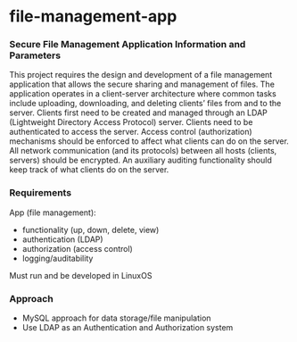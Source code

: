 # file-management-app

### Secure File Management Application Information and Parameters

This project requires the design and development of a file management 
application that allows the secure sharing and management of files. 
The application operates in a client-server architecture where common tasks
include uploading, downloading, and deleting clients’ files from and to the
server. Clients first need to be created and managed through an LDAP
(Lightweight Directory Access Protocol) server. Clients need to be authenticated
to access the server. Access control (authorization) mechanisms should be
enforced to affect what clients can do on the server. All network communication
(and its protocols) between all hosts (clients, servers) should be encrypted.
An auxiliary auditing functionality should keep track of what clients do on the
server.

### Requirements
App (file management):
- functionality (up, down, delete, view)
- authentication (LDAP)	
- authorization (access control)
- logging/auditability

Must run and be developed in LinuxOS

### Approach
- MySQL approach for data storage/file manipulation
- Use LDAP as an Authentication and Authorization system
